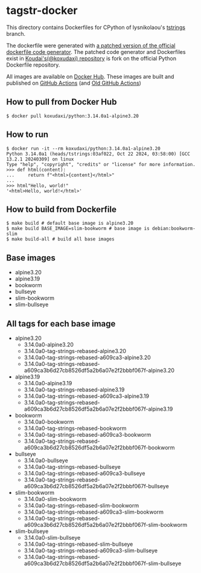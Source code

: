 # tagstr-docker

This directory contains Dockerfiles for CPython of lysnikolaou's [tstrings](https://github.com/lysnikolaou/cpython/tree/tstrings) branch.

The dockerfile were generated with [a patched version of the official dockerfile code generator](https://github.com/koxudaxi/docker-python/blob/support_tag_strings_rebased/apply-templates.sh).
The patched code generator and Dockerfiles exist in [Koudai's(@koxudaxi) repository](https://github.com/koxudaxi/docker-python/tree/support_tag_strings_rebased) is fork on the official Python Dockerfile repository.

All images are available on [Docker Hub](https://hub.docker.com/r/koxudaxi/python).
These images are built and published on [GitHub Actions](https://github.com/pauleveritt/tagstr-site/actions) (and [Old GitHub Actions](https://github.com/koxudaxi/tagstr-docker/actions))

## How to pull from Docker Hub
```shell
$ docker pull koxudaxi/python:3.14.0a1-alpine3.20
```

## How to run
```shell
$ docker run -it --rm koxudaxi/python:3.14.0a1-alpine3.20
Python 3.14.0a1 (heads/tstrings:03af022, Oct 22 2024, 03:58:00) [GCC 13.2.1 20240309] on linux
Type "help", "copyright", "credits" or "license" for more information.
>>> def html(content):
...     return f"<html>{content}</html>"
...
>>> html"Hello, world!"
'<html>Hello, world!</html>'
```

## How to build from Dockerfile
```shell
$ make build # default base image is alpine3.20
$ make build BASE_IMAGE=slim-bookworm # base image is debian:bookworm-slim
$ make build-all # build all base images
```

## Base images
- alpine3.20
- alpine3.19
- bookworm
- bullseye
- slim-bookworm
- slim-bullseye
## All tags for each base image
- alpine3.20
  - 3.14.0a0-alpine3.20
  - 3.14.0a0-tag-strings-rebased-alpine3.20
  - 3.14.0a0-tag-strings-rebased-a609ca3-alpine3.20
  - 3.14.0a0-tag-strings-rebased-a609ca3b6d27cb8526df5a2b6a07e2f2bbbf067f-alpine3.20
- alpine3.19
  - 3.14.0a0-alpine3.19
  - 3.14.0a0-tag-strings-rebased-alpine3.19
  - 3.14.0a0-tag-strings-rebased-a609ca3-alpine3.19
  - 3.14.0a0-tag-strings-rebased-a609ca3b6d27cb8526df5a2b6a07e2f2bbbf067f-alpine3.19
- bookworm 
  - 3.14.0a0-bookworm
  - 3.14.0a0-tag-strings-rebased-bookworm
  - 3.14.0a0-tag-strings-rebased-a609ca3-bookworm
  - 3.14.0a0-tag-strings-rebased-a609ca3b6d27cb8526df5a2b6a07e2f2bbbf067f-bookworm
- bullseye
  - 3.14.0a0-bullseye
  - 3.14.0a0-tag-strings-rebased-bullseye
  - 3.14.0a0-tag-strings-rebased-a609ca3-bullseye
  - 3.14.0a0-tag-strings-rebased-a609ca3b6d27cb8526df5a2b6a07e2f2bbbf067f-bullseye
- slim-bookworm
  - 3.14.0a0-slim-bookworm
  - 3.14.0a0-tag-strings-rebased-slim-bookworm
  - 3.14.0a0-tag-strings-rebased-a609ca3-slim-bookworm
  - 3.14.0a0-tag-strings-rebased-a609ca3b6d27cb8526df5a2b6a07e2f2bbbf067f-slim-bookworm
- slim-bullseye
  - 3.14.0a0-slim-bullseye
  - 3.14.0a0-tag-strings-rebased-slim-bullseye
  - 3.14.0a0-tag-strings-rebased-a609ca3-slim-bullseye
  - 3.14.0a0-tag-strings-rebased-a609ca3b6d27cb8526df5a2b6a07e2f2bbbf067f-slim-bullseye
